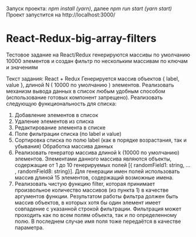 Запуск проекта: *npm install (yarn)*, далее *npm run start (yarn start)* Проект запустится на http://localhost:3000/
# React-Redux-big-array-filters
Тестовое задание на React/Redux генерируются массивы по умолчанию 10000 элементов и создан фильтр по нескольким массивам по ключам и значениям

Текст задания: 
React + Redux
Генерируется массив объектов { label, value }, длиной N ( 10000 по умолчанию )
элементов.
Реализовать механизм вывода данных в список любым удобным способом
(использование готовых компонент запрещено).
Реализовать следующую функциональность для списка:
1. Добавление элементов в список
2. Удаление элементов из списка
3. Редактирование элемента в списке
4. Поле фильтрации списка (по label и value)
5. Сортировка списка по полю label (как в порядке возрастания, так и
убывания)
Обработка массива данных
1. Реализовать генератор массива длиной k (10000 по умолчанию)
элементов. Элементами данного массива являются объекты,
содержащие от 1 до 10 генерируемых полей [{ randomField1: string, … ,
randomField8: string}]. Для генерации имен полей использовать массив
длиной 15 элементов, содержащий возможные имена.
2. Реализовать чистую функцию filter, которая принимает произвольное
количество массивов (из пункта 1) в качестве аргументов функции.
Результатом работы фильтра должен быть массив объектов, в которых
хотя бы один элемент имеет совпадение с указанной строкой
фильтрации. Фильтрация может проходить как по всем полям объекта,
так и по определенному полю. В последнем случае имя поля тоже
передаётся в качестве параметра.
